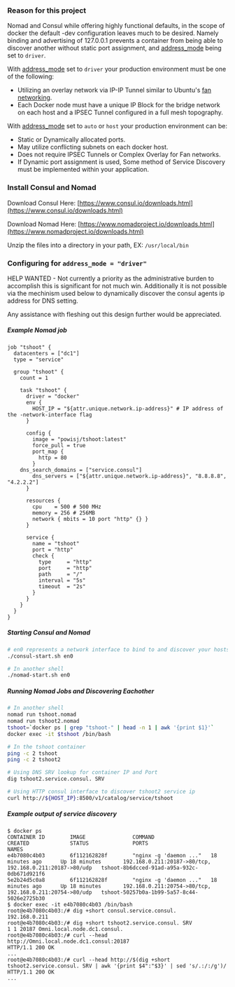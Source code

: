 ### Reason for this project

Nomad and Consul while offering highly functional defaults, in the scope of docker the default -dev configuration
leaves much to be desired. Namely binding and advertising of 127.0.0.1 prevents a container from being able to
discover another without static port assignment, and [address_mode](https://www.nomadproject.io/docs/job-specification/service.html#address_mode)
being set to `driver`. 

With [address_mode](https://www.nomadproject.io/docs/job-specification/service.html#address_mode) set to `driver` your production environment must be one of the following:
- Utilizing an overlay network via IP-IP Tunnel similar to Ubuntu's [fan networking](https://wiki.ubuntu.com/FanNetworking).
- Each Docker node must have a unique IP Block for the bridge network on each host and a IPSEC Tunnel configured in a full mesh topography.

With [address_mode](https://www.nomadproject.io/docs/job-specification/service.html#address_mode) set to `auto` or `host` your production environment can be:
- Static or Dynamically allocated ports.
- May utilize conflicting subnets on each docker host.
- Does not require IPSEC Tunnels or Complex Overlay for Fan networks.
- If Dynamic port assignment is used, Some method of Service Discovery must be implemented within your application.

### Install Consul and Nomad

Download Consul Here: [https://www.consul.io/downloads.html](https://www.consul.io/downloads.html)

Download Nomad Here:  [https://www.nomadproject.io/downloads.html](https://www.nomadproject.io/downloads.html)

Unzip the files into a directory in your path, EX: `/usr/local/bin`

### Configuring for `address_mode = "driver"`

HELP WANTED - Not currently a priority as the administrative burden to accomplish this is significant for not much win.
Additionally it is not possible via the mechinism used below to dynamically discover the consul agents ip address for DNS setting.

Any assistance with fleshing out this design further would be appreciated.

##### Example Nomad job

```hcl
job "tshoot" { 
  datacenters = ["dc1"] 
  type = "service" 

  group "tshoot" { 
    count = 1 

    task "tshoot" { 
      driver = "docker" 
      env {
        HOST_IP = "${attr.unique.network.ip-address}" # IP address of the -network-interface flag
      }

      config { 
        image = "powisj/tshoot:latest" 
        force_pull = true
        port_map { 
          http = 80 
        }
	dns_search_domains = ["service.consul"]
        dns_servers = ["${attr.unique.network.ip-address}", "8.8.8.8", "4.2.2.2"]
      }

      resources { 
        cpu    = 500 # 500 MHz 
        memory = 256 # 256MB 
        network { mbits = 10 port "http" {} } 
      } 

      service {
        name = "tshoot"
        port = "http"
        check {
          type     = "http"
          port     = "http"
          path     = "/"
          interval = "5s"
          timeout  = "2s"
        }
      }
    } 
  } 
}
```

##### Starting Consul and Nomad

```bash
# en0 represents a network interface to bind to and discover your hosts ip
./consul-start.sh en0

# In another shell
./nomad-start.sh en0

```

##### Running Nomad Jobs and Discovering Eachother

```bash
# In another shell
nomad run tshoot.nomad
nomad run tshoot2.nomad
tshoot=`docker ps | grep "tshoot-" | head -n 1 | awk '{print $1}'`
docker exec -it $tshoot /bin/bash

# In the tshoot container
ping -c 2 tshoot 
ping -c 2 tshoot2

# Using DNS SRV lookup for container IP and Port
dig tshoot2.service.consul. SRV

# Using HTTP consul interface to discover tshoot2 service ip
curl http://${HOST_IP}:8500/v1/catalog/service/tshoot
```

##### Example output of service discovery

```
$ docker ps
CONTAINER ID        IMAGE               COMMAND                  CREATED             STATUS              PORTS                                                      NAMES
e4b7080c4b03        6f112162828f        "nginx -g 'daemon ..."   18 minutes ago      Up 18 minutes       192.168.0.211:20187->80/tcp, 192.168.0.211:20187->80/udp   tshoot-8b6dcced-91ad-a95a-932c-0db671d921f6
5e2b24d5c0a8        6f112162828f        "nginx -g 'daemon ..."   18 minutes ago      Up 18 minutes       192.168.0.211:20754->80/tcp, 192.168.0.211:20754->80/udp   tshoot-50257b0a-1b99-5a57-8c44-5026e2725b30
$ docker exec -it e4b7080c4b03 /bin/bash
root@e4b7080c4b03:/# dig +short consul.service.consul.
192.168.0.211
root@e4b7080c4b03:/# dig +short tshoot2.service.consul. SRV
1 1 20187 Omni.local.node.dc1.consul.
root@e4b7080c4b03:/# curl --head http://Omni.local.node.dc1.consul:20187
HTTP/1.1 200 OK
...
root@e4b7080c4b03:/# curl --head http://$(dig +short tshoot2.service.consul. SRV | awk '{print $4":"$3}' | sed 's/.:/:/g')/
HTTP/1.1 200 OK
...
```
